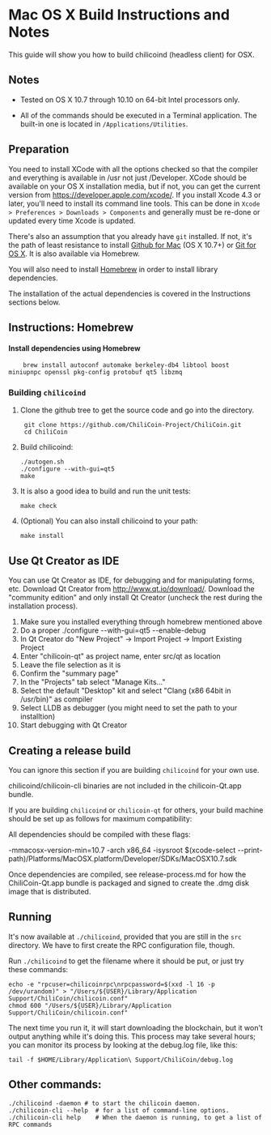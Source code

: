 Mac OS X Build Instructions and Notes
====================================
This guide will show you how to build chilicoind (headless client) for OSX.

Notes
-----

* Tested on OS X 10.7 through 10.10 on 64-bit Intel processors only.

* All of the commands should be executed in a Terminal application. The
built-in one is located in `/Applications/Utilities`.

Preparation
-----------

You need to install XCode with all the options checked so that the compiler
and everything is available in /usr not just /Developer. XCode should be
available on your OS X installation media, but if not, you can get the
current version from https://developer.apple.com/xcode/. If you install
Xcode 4.3 or later, you'll need to install its command line tools. This can
be done in `Xcode > Preferences > Downloads > Components` and generally must
be re-done or updated every time Xcode is updated.

There's also an assumption that you already have `git` installed. If
not, it's the path of least resistance to install [Github for Mac](https://mac.github.com/)
(OS X 10.7+) or
[Git for OS X](https://code.google.com/p/git-osx-installer/). It is also
available via Homebrew.

You will also need to install [Homebrew](http://brew.sh) in order to install library
dependencies.

The installation of the actual dependencies is covered in the Instructions
sections below.

Instructions: Homebrew
----------------------

#### Install dependencies using Homebrew

        brew install autoconf automake berkeley-db4 libtool boost miniupnpc openssl pkg-config protobuf qt5 libzmq

### Building `chilicoind`

1. Clone the github tree to get the source code and go into the directory.

        git clone https://github.com/ChiliCoin-Project/ChiliCoin.git
        cd ChiliCoin

2.  Build chilicoind:

        ./autogen.sh
        ./configure --with-gui=qt5
        make

3.  It is also a good idea to build and run the unit tests:

        make check

4.  (Optional) You can also install chilicoind to your path:

        make install

Use Qt Creator as IDE
------------------------
You can use Qt Creator as IDE, for debugging and for manipulating forms, etc.
Download Qt Creator from http://www.qt.io/download/. Download the "community edition" and only install Qt Creator (uncheck the rest during the installation process).

1. Make sure you installed everything through homebrew mentioned above
2. Do a proper ./configure --with-gui=qt5 --enable-debug
3. In Qt Creator do "New Project" -> Import Project -> Import Existing Project
4. Enter "chilicoin-qt" as project name, enter src/qt as location
5. Leave the file selection as it is
6. Confirm the "summary page"
7. In the "Projects" tab select "Manage Kits..."
8. Select the default "Desktop" kit and select "Clang (x86 64bit in /usr/bin)" as compiler
9. Select LLDB as debugger (you might need to set the path to your installtion)
10. Start debugging with Qt Creator

Creating a release build
------------------------
You can ignore this section if you are building `chilicoind` for your own use.

chilicoind/chilicoin-cli binaries are not included in the chilicoin-Qt.app bundle.

If you are building `chilicoind` or `chilicoin-qt` for others, your build machine should be set up
as follows for maximum compatibility:

All dependencies should be compiled with these flags:

 -mmacosx-version-min=10.7
 -arch x86_64
 -isysroot $(xcode-select --print-path)/Platforms/MacOSX.platform/Developer/SDKs/MacOSX10.7.sdk

Once dependencies are compiled, see release-process.md for how the ChiliCoin-Qt.app
bundle is packaged and signed to create the .dmg disk image that is distributed.

Running
-------

It's now available at `./chilicoind`, provided that you are still in the `src`
directory. We have to first create the RPC configuration file, though.

Run `./chilicoind` to get the filename where it should be put, or just try these
commands:

    echo -e "rpcuser=chilicoinrpc\nrpcpassword=$(xxd -l 16 -p /dev/urandom)" > "/Users/${USER}/Library/Application Support/ChiliCoin/chilicoin.conf"
    chmod 600 "/Users/${USER}/Library/Application Support/ChiliCoin/chilicoin.conf"

The next time you run it, it will start downloading the blockchain, but it won't
output anything while it's doing this. This process may take several hours;
you can monitor its process by looking at the debug.log file, like this:

    tail -f $HOME/Library/Application\ Support/ChiliCoin/debug.log

Other commands:
-------

    ./chilicoind -daemon # to start the chilicoin daemon.
    ./chilicoin-cli --help  # for a list of command-line options.
    ./chilicoin-cli help    # When the daemon is running, to get a list of RPC commands
